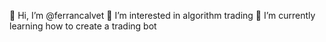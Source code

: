 👋 Hi, I’m @ferrancalvet
 👀 I’m interested in algorithm trading
 🌱 I’m currently learning how to create a trading bot
